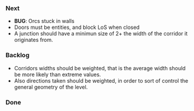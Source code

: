 ### Next

* **BUG**: Orcs stuck in walls
* Doors must be entities, and block LoS when closed
* A junction should have a minimun size of 2+ the width of the corridor it
  originates from.

### Backlog

* Corridors widths should be weighted, that is the average width should be more
  likely than extreme values.
* Also directions taken should be weighted, in order to sort of control the
 general geometry of the level.

### Done
